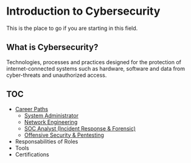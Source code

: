 # Introduction to Cybersecurity

This is the place to go if you are starting in this field.

## What is Cybersecurity?

Technologies, processes and practices designed for the protection of internet-connected systems such as hardware, software and data from cyber-threats and unauthorized access.

## TOC

* [Career Paths](./paths)
    * [System Administrator](./paths/sysadmin.md)
    * [Network Engineering](./paths/neteng.md)
    * [SOC Analyst (Incident Response & Forensic)](./paths/soc-analyst.md)
    * [Offensive Security & Pentesting](./paths/pentester.md)
* Responsabilities of Roles
* Tools
* Certifications